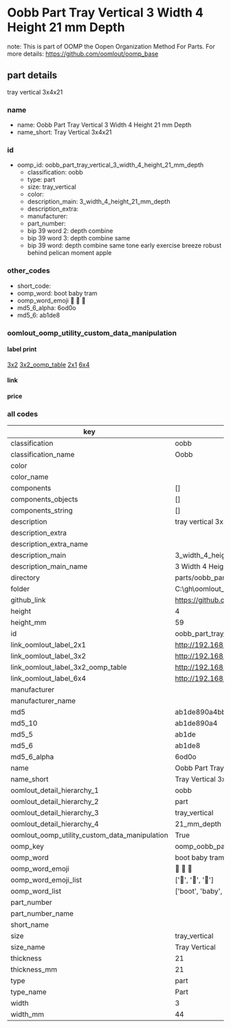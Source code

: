 # Oobb Part Tray Vertical 3 Width 4 Height 21 mm Depth  

note: This is part of OOMP the Oopen Organization Method For Parts. For more details: https://github.com/oomlout/oomp_base

##  part details
  



tray vertical 3x4x21



### name
* name: Oobb Part Tray Vertical 3 Width 4 Height 21 mm Depth
* name_short: Tray Vertical 3x4x21 
### id
* oomp_id: oobb_part_tray_vertical_3_width_4_height_21_mm_depth
  * classification: oobb
  * type: part
  * size: tray_vertical
  * color: 
  * description_main: 3_width_4_height_21_mm_depth
  * description_extra: 
  * manufacturer: 
  * part_number: 
  * bip 39 word 2: depth combine
  * bip 39 word 3: depth combine same
  * bip 39 word: depth combine same tone early exercise breeze robust behind pelican moment apple

### other_codes
* short_code: 
* oomp_word: boot baby tram
* oomp_word_emoji :boot: :baby: :tram:
* md5_6_alpha: 6od0o
* md5_6: ab1de8






### oomlout_oomp_utility_custom_data_manipulation
#### label print
[3x2](http://192.168.1.245:1112/?label=oomp%206od0o)
[3x2_oomp_table](http://192.168.1.108:1112/?label=oomp%206od0o)
[2x1](http://192.168.1.242:1112/?label=oomp%206od0o)
[6x4](http://192.168.1.55:1112/?label=oomp%206od0o)    

#### link

                              

#### price







### all codes 
| key | value |  
| --- | --- |  
| classification | oobb |  
| classification_name | Oobb |  
| color |  |  
| color_name |  |  
| components | [] |  
| components_objects | [] |  
| components_string | [] |  
| description | tray vertical 3x4x21 |  
| description_extra |  |  
| description_extra_name |  |  
| description_main | 3_width_4_height_21_mm_depth |  
| description_main_name | 3 Width 4 Height 21 mm Depth |  
| directory | parts/oobb_part_tray_vertical_3_width_4_height_21_mm_depth |  
| folder | C:\gh\oomlout_oobb_version_4_generated_parts\parts\oobb_part_tray_vertical_3_width_4_height_21_mm_depth |  
| github_link | https://github.com/oomlout/oomlout_oomp_part_src/tree/main/parts/oobb_part_tray_vertical_3_width_4_height_21_mm_depth |  
| height | 4 |  
| height_mm | 59 |  
| id | oobb_part_tray_vertical_3_width_4_height_21_mm_depth |  
| link_oomlout_label_2x1 | http://192.168.1.242:1112/?label=oomp%206od0o |  
| link_oomlout_label_3x2 | http://192.168.1.245:1112/?label=oomp%206od0o |  
| link_oomlout_label_3x2_oomp_table | http://192.168.1.108:1112/?label=oomp%206od0o |  
| link_oomlout_label_6x4 | http://192.168.1.55:1112/?label=oomp%206od0o |  
| manufacturer |  |  
| manufacturer_name |  |  
| md5 | ab1de890a4bb43713d229e457dcb79d9 |  
| md5_10 | ab1de890a4 |  
| md5_5 | ab1de |  
| md5_6 | ab1de8 |  
| md5_6_alpha | 6od0o |  
| name | Oobb Part Tray Vertical 3 Width 4 Height 21 mm Depth |  
| name_short | Tray Vertical 3x4x21  |  
| oomlout_detail_hierarchy_1 | oobb |  
| oomlout_detail_hierarchy_2 | part |  
| oomlout_detail_hierarchy_3 | tray_vertical |  
| oomlout_detail_hierarchy_4 | 21_mm_depth |  
| oomlout_oomp_utility_custom_data_manipulation | True |  
| oomp_key | oomp_oobb_part_tray_vertical_3_width_4_height_21_mm_depth |  
| oomp_word | boot baby tram |  
| oomp_word_emoji | :boot: :baby: :tram: |  
| oomp_word_emoji_list | [':boot:', ':baby:', ':tram:'] |  
| oomp_word_list | ['boot', 'baby', 'tram'] |  
| part_number |  |  
| part_number_name |  |  
| short_name |  |  
| size | tray_vertical |  
| size_name | Tray Vertical |  
| thickness | 21 |  
| thickness_mm | 21 |  
| type | part |  
| type_name | Part |  
| width | 3 |  
| width_mm | 44 |  
